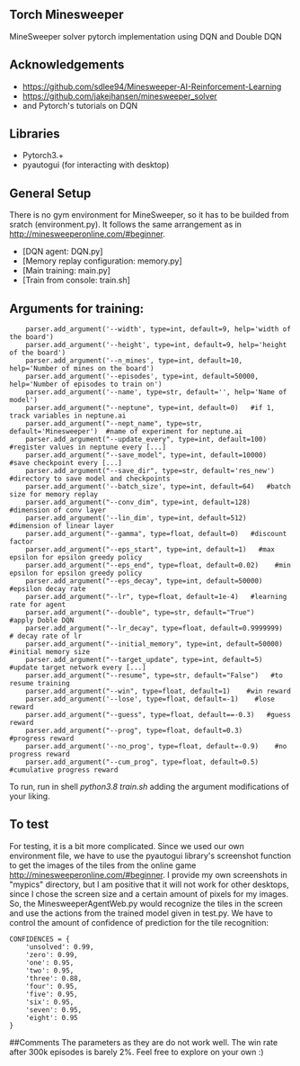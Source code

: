 ## Torch Minesweeper

MineSweeper solver pytorch implementation using DQN and Double DQN

## Acknowledgements
* https://github.com/sdlee94/Minesweeper-AI-Reinforcement-Learning
* https://github.com/jakejhansen/minesweeper_solver
* and Pytorch's tutorials on DQN
 
## Libraries
* Pytorch3.+ 
* pyautogui (for interacting with desktop)

## General Setup
There is no gym environment for MineSweeper, so it has to be builded from sratch (environment.py). It follows the same arrangement as in http://minesweeperonline.com/#beginner. 

* [DQN agent: DQN.py]
* [Memory replay configuration: memory.py]
* [Main training: main.py]
* [Train from console: train.sh]

## Arguments for training:

```
    parser.add_argument('--width', type=int, default=9, help='width of the board')
    parser.add_argument('--height', type=int, default=9, help='height of the board')
    parser.add_argument('--n_mines', type=int, default=10, help='Number of mines on the board')
    parser.add_argument('--episodes', type=int, default=50000, help='Number of episodes to train on')
    parser.add_argument('--name', type=str, default='', help='Name of model')
    parser.add_argument("--neptune", type=int, default=0)   #if 1, track variables in neptune.ai
    parser.add_argument("--nept_name", type=str, default='Minesweeper')  #name of experiment for neptune.ai
    parser.add_argument("--update_every", type=int, default=100)   #register values in neptune every [...]
    parser.add_argument("--save_model", type=int, default=10000)  #save checkpoint every [...]
    parser.add_argument("--save_dir", type=str, default='res_new') #directory to save model and checkpoints
    parser.add_argument('--batch_size', type=int, default=64)   #batch size for memory replay
    parser.add_argument("--conv_dim", type=int, default=128)   #dimension of conv layer
    parser.add_argument('--lin_dim', type=int, default=512)   #dimension of linear layer
    parser.add_argument("--gamma", type=float, default=0)   #discount factor
    parser.add_argument("--eps_start", type=int, default=1)   #max epsilon for epsilon greedy policy
    parser.add_argument("--eps_end", type=float, default=0.02)    #min epsilon for epsilon greedy policy
    parser.add_argument("--eps_decay", type=int, default=50000)    #epsilon decay rate
    parser.add_argument("--lr", type=float, default=1e-4)   #learning rate for agent
    parser.add_argument("--double", type=str, default="True")    #apply Doble DQN
    parser.add_argument("--lr_decay", type=float, default=0.9999999)    # decay rate of lr
    parser.add_argument("--initial_memory", type=int, default=50000)    #initial memory size
    parser.add_argument("--target_update", type=int, default=5)     #update target network every [...]
    parser.add_argument("--resume", type=str, default="False")   #to resume training
    parser.add_argument("--win", type=float, default=1)    #win reward
    parser.add_argument('--lose', type=float, default=-1)    #lose reward
    parser.add_argument("--guess", type=float, default==-0.3)   #guess reward
    parser.add_argument("--prog", type=float, default=0.3)    #progress reward
    parser.add_argument('--no_prog', type=float, default=-0.9)    #no progress reward
    parser.add_argument("--cum_prog", type=float, default=0.5)    #cumulative progress reward

```
To run, run in shell *python3.8 train.sh* adding the argument modifications of your liking.

## To test
For testing, it is a bit more complicated. Since we used our own environment file, we have to use the pyautogui library's screenshot function to get the images of the tiles from the online game http://minesweeperonline.com/#beginner. I provide my own screenshots in "mypics" directory, but I am positive that it will not work for other desktops, since I chose the screen size and a certain amount of pixels for my images.
So, the MinesweeperAgentWeb.py would recognize the tiles in the screen and use the actions from the trained model given in test.py. We have to control the amount of confidence of prediction for the tile recognition:

```
CONFIDENCES = {
    'unsolved': 0.99,
    'zero': 0.99,
    'one': 0.95,
    'two': 0.95,
    'three': 0.88,
    'four': 0.95,
    'five': 0.95,
    'six': 0.95,
    'seven': 0.95,
    'eight': 0.95
}
```

##Comments
The parameters as they are do not work well. The win rate after 300k episodes is barely 2%.
Feel free to explore on your own :)

